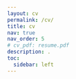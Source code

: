 ```yaml
---
layout: cv
permalink: /cv/
title: cv
nav: true
nav_order: 5
# cv_pdf: resume.pdf
description: .
toc:
  sidebar: left
---
```

